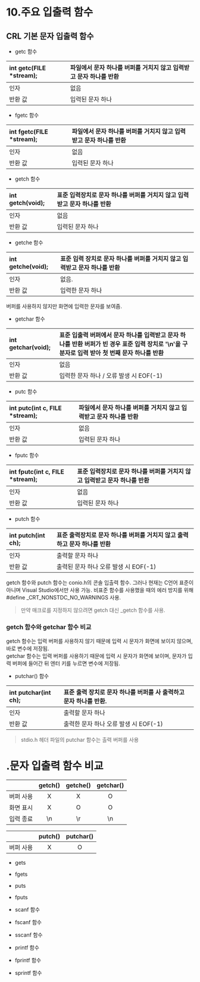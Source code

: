 10.주요 입출력 함수
===============

## CRL 기본 문자 입출력 함수

* getc 함수  

| int getc(FILE *stream); | 파일에서 문자 하나를 버퍼를 거치지 않고 입력받고 문자 하나를 반환 |
|:---|:---|
| 인자 | 없음 |
| 반환 값 | 입력된 문자 하나 |


* fgetc 함수  

| int fgetc(FILE *stream); | 파일에서 문자 하나를 버퍼를 거치지 않고 입력받고 문자 하나를 반환 |
|:---|:---|
| 인자 | 없음 |
| 반환 값 | 입력된 문자 하나 |

* getch 함수

| int getch(void); | 표준 입력장치로 문자 하나를 버퍼를 거치지 않고 입력받고 문자 하나를 반환 |
|:---|:---|
| 인자 | 없음 |
| 반환 값 | 입력된 문자 하나 |

* getche 함수  

| int getche(void); | 표준 입력 장치로 문자 하나를 버퍼를 거치지 않고 입력받고 문자 하나를 반환|
|:---|:---|
| 인자 | 없음. |
| 반환 값 | 입력한 문자 하나 |
버퍼를 사용하지 않지만 화면에 입력한 문자를 보여줌.

* getchar 함수

| int getchar(void); | 표준 입출력 버퍼에서 문자 하나를 입력받고 문자 하나를 반환  버퍼가 빈 경우 표준 입력 장치로 '\n'을 구분자로 입력 받아 첫 번째 문자 하나를 반환 |
|:---|:---|
| 인자 | 없음 |
| 반환 값 | 입력한 문자 하나 / 오류 발생 시 EOF(-1) |



* putc 함수  

| int putc(int c, FILE *stream); | 파일에서 문자 하나를 버퍼를 거치지 않고 입력받고 문자 하나를 반환 |
|:---|:---|
| 인자 | 없음 |
| 반환 값 | 입력된 문자 하나 |



* fputc 함수  

| int fputc(int c, FILE *stream); | 표준 입력장치로 문자 하나를 버퍼를 거치지 않고 입력받고 문자 하나를 반환 |
|:---|:---|
| 인자 | 없음 |
| 반환 값 | 입력된 문자 하나 |





* putch 함수

| int putch(int ch); | 표준 출력장치로 문자 하나를 버퍼를 거치지 않고 출력하고 문자 하나를 반환 |
|:---|:---|
| 인자 | 출력할 문자 하나 |
| 반환 값 | 출력된 문자 하나  오류 발생 시 EOF(-1)|

getch 함수와 putch 함수는 conio.h의 콘솔 입출력 함수. 그러나 현재는 C언어 표준이 아니며 Visual Studio에서만 사용 가능. 비표준 함수를 사용했을 때의 에러 방지를 위해 \#define _CRT_NONSTDC_NO_WARNINGS 사용. 
> 만약 매크로를 지정하지 않으려면 getch 대신 _getch 함수를 사용.



### getch 함수와 getchar 함수 비교  
getch 함수는 입력 버퍼를 사용하지 않기 때문에 입력 시 문자가 화면에 보이지 않으며, 바로 변수에 저장됨.  
getchar 함수는 입력 버퍼를 사용하기 때문에 입력 시 문자가 화면에 보이며, 문자가 입력 버퍼에 들어간 뒤 엔터 키를 누르면 변수에 저장됨.  



* putchar() 함수

| int putchar(int ch); | 표준 출력 장치로 문자 하나를 버퍼를 사 출력하고 문자 하나를 반환. |
|:---|:---|
| 인자 | 출력할 문자 하나 |
| 반환 값 | 출력한 문자 하나 오류 발생 시 EOF(-1) |


> stdio.h 헤더 파일의 putchar 함수는 출력 버퍼를 사용



# .문자 입출력 함수 비교

| | getch() | getche() | getchar() |
|:---:|:---:|:---:|:---:|
| 버퍼 사용 | X | X | O |
| 화면 표시 | X | O | O |
| 입력 종료 | \n | \r | \n |


|  | putch() | putchar() |
|:---:|:---:|:---:|
| 버퍼 사용 | X | O |


* gets
* fgets
* puts
* fputs

* scanf 함수
* fscanf 함수
* sscanf 함수
* printf 함수
* fprintf 함수
* sprintf 함수


